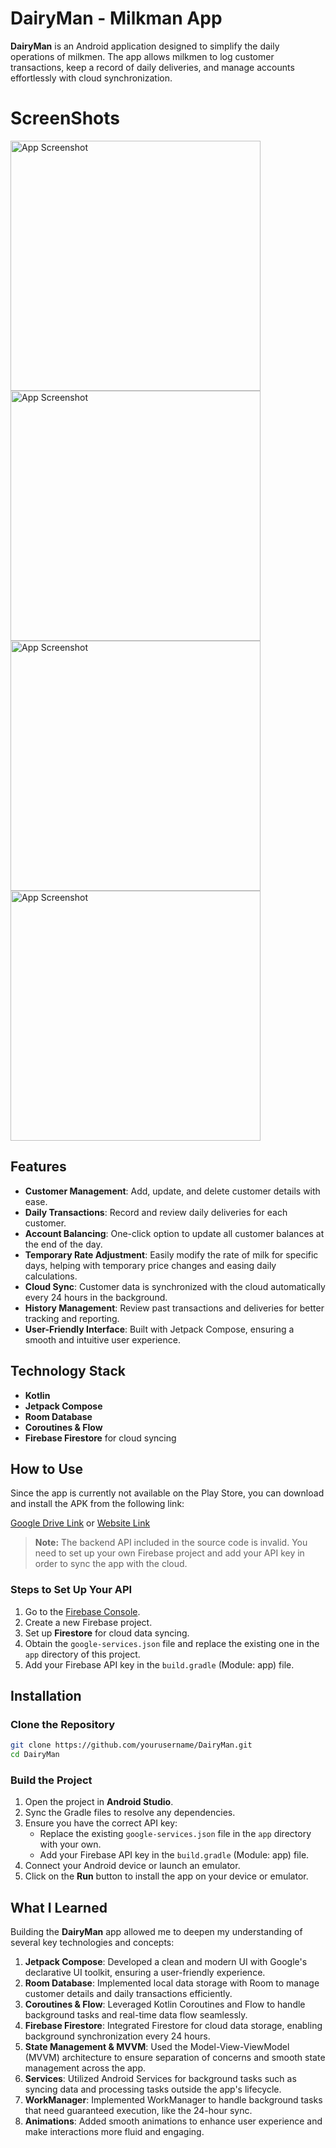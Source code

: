 # DairyMan - Milkman App

**DairyMan** is an Android application designed to simplify the daily operations of milkmen. The app allows milkmen to log customer transactions, keep a record of daily deliveries, and manage accounts effortlessly with cloud synchronization.

# ScreenShots

<img src="https://github.com/user-attachments/assets/7dd0812d-8c82-4a65-85de-be48117731d2" alt="App Screenshot" width="400"/>
<img src="https://github.com/user-attachments/assets/51efa743-3a48-445b-9b3f-9f5528a13cb5" alt="App Screenshot" width="400"/>
<img src="https://github.com/user-attachments/assets/1fd244fa-67f8-47b4-895e-e643280203d2" alt="App Screenshot" width="400"/>
<img src="https://github.com/user-attachments/assets/f23b31c3-cad2-4d6a-b96c-68fddb86b013" alt="App Screenshot" width="400"/>



## Features
- **Customer Management**: Add, update, and delete customer details with ease.
- **Daily Transactions**: Record and review daily deliveries for each customer.
- **Account Balancing**: One-click option to update all customer balances at the end of the day.
- **Temporary Rate Adjustment**: Easily modify the rate of milk for specific days, helping with temporary price changes and easing daily calculations.
- **Cloud Sync**: Customer data is synchronized with the cloud automatically every 24 hours in the background.
- **History Management**: Review past transactions and deliveries for better tracking and reporting.
- **User-Friendly Interface**: Built with Jetpack Compose, ensuring a smooth and intuitive user experience.


## Technology Stack
- **Kotlin**
- **Jetpack Compose**
- **Room Database**
- **Coroutines & Flow**
- **Firebase Firestore** for cloud syncing

## How to Use
Since the app is currently not available on the Play Store, you can download and install the APK from the following link:

[Google Drive Link](your-google-drive-link) or [Website Link](your-website-link)

> **Note:** The backend API included in the source code is invalid. You need to set up your own Firebase project and add your API key in order to sync the app with the cloud.

### Steps to Set Up Your API
1. Go to the [Firebase Console](https://console.firebase.google.com/).
2. Create a new Firebase project.
3. Set up **Firestore** for cloud data syncing.
4. Obtain the `google-services.json` file and replace the existing one in the `app` directory of this project.
5. Add your Firebase API key in the `build.gradle` (Module: app) file.

## Installation

### Clone the Repository
```bash
git clone https://github.com/yourusername/DairyMan.git
cd DairyMan
```
### Build the Project
1. Open the project in **Android Studio**.
2. Sync the Gradle files to resolve any dependencies.
3. Ensure you have the correct API key:
   - Replace the existing `google-services.json` file in the `app` directory with your own.
   - Add your Firebase API key in the `build.gradle` (Module: app) file.
4. Connect your Android device or launch an emulator.
5. Click on the **Run** button to install the app on your device or emulator.

## What I Learned
Building the **DairyMan** app allowed me to deepen my understanding of several key technologies and concepts:

1. **Jetpack Compose**: Developed a clean and modern UI with Google's declarative UI toolkit, ensuring a user-friendly experience.
2. **Room Database**: Implemented local data storage with Room to manage customer details and daily transactions efficiently.
3. **Coroutines & Flow**: Leveraged Kotlin Coroutines and Flow to handle background tasks and real-time data flow seamlessly.
4. **Firebase Firestore**: Integrated Firestore for cloud data storage, enabling background synchronization every 24 hours.
5. **State Management & MVVM**: Used the Model-View-ViewModel (MVVM) architecture to ensure separation of concerns and smooth state management across the app.
6. **Services**: Utilized Android Services for background tasks such as syncing data and processing tasks outside the app's lifecycle.
7. **WorkManager**: Implemented WorkManager to handle background tasks that need guaranteed execution, like the 24-hour sync.
8. **Animations**: Added smooth animations to enhance user experience and make interactions more fluid and engaging.

